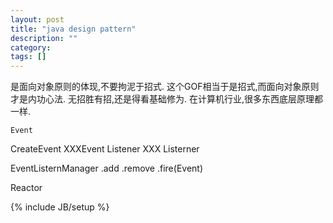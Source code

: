 ```yaml
---
layout: post
title: "java design pattern"
description: ""
category: 
tags: []
---
```

是面向对象原则的体现,不要拘泥于招式.
这个GOF相当于是招式,而面向对象原则才是内功心法.
无招胜有招,还是得看基础修为.
在计算机行业,很多东西底层原理都一样.


	Event
CreateEvent XXXEvent
Listener 
XXX Listerner

EventListernManager
	.add
	.remove
	.fire(Event)
	
Reactor 



{% include JB/setup %}
